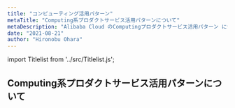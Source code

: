 ```yaml
---
title: "コンピューティング活用パターン"
metaTitle: "Computing系プロダクトサービス活用パターンについて"
metaDescription: "Alibaba Cloud のComputingプロダクトサービス活用パターン についてを説明します"
date: "2021-08-21"
author: "Hironobu Ohara"
---
```


import Titlelist from '../src/Titlelist.js';

## Computing系プロダクトサービス活用パターンについて

<!-- 
query MyQuery {
  allMarkdownRemark(
    filter: {fileAbsolutePath: {regex: "/usecase-computing/"}}
    sort: {fields: fileAbsolutePath, order: ASC}
  ) {
    nodes {
      frontmatter {
        title
        metaTitle
        metaDescription
        date(formatString: "yyyy/MM/DD")
        author       
      }
      fileAbsolutePath
    }
  }
}
-->


<Titlelist 
    metaTitle="SLBのよくあるQ&A"
    metaDescription="Server Load Balancer（SLB）のよくあるQ&A"
    url="https://sbcloud.github.io/help/usecase-computing/COMPUTING_001_SLA_QA"
    imageurl="https://raw.githubusercontent.com/sbcloud/help/master/content/usecase-computing/computing_images_26006613488852800/009.png"
    date="2018/04/12"
    author="SBC engineer blog"
/>



<Titlelist 
    metaTitle="Windows Serverの日本語化手順"
    metaDescription="Alibaba Cloud ECS の Windows Server の 言語変更方法（日本語化手順）"
    url="https://sbcloud.github.io/help/usecase-computing/COMPUTING_002_Change_Windows_language"
    imageurl="https://raw.githubusercontent.com/sbcloud/help/master/content/usecase-computing/computing_images_17680117127220100000/20190718173602.png"
    date="2019/07/19"
    author="SBC engineer blog"
/>


<Titlelist 
    metaTitle="Red Hat SubscriptionをECSへ"
    metaDescription="Red Hat サブスクリプション を Alibaba Cloud に持込してみた"
    url="https://sbcloud.github.io/help/usecase-computing/COMPUTING_003_redhat-byol-to-alibabacloud"
    imageurl="https://raw.githubusercontent.com/sbcloud/help/master/content/usecase-computing/computing_images_26006613488852800/20191225173936.png"
    date="2019/12/26"
    author="SBC engineer blog"
/>


<Titlelist 
    metaTitle="イメージディスクサイズ拡張方法"
    metaDescription="Alibaba Cloud ECS イメージ機能のディスクサイズの拡張方法"
    url="https://sbcloud.github.io/help/usecase-computing/COMPUTING_004_How_to_expand_the_diskvsize_of_the_ECS_image"
    imageurl="https://raw.githubusercontent.com/sbcloud/help/master/content/usecase-computing/computing_images_26006613488852800/010.png"    
    date="2020/01/07"
    author="SBC engineer blog"
/>



<Titlelist 
    metaTitle="ECSのよくあるQ&A Part1"
    metaDescription="サポートセンターFAQ ~ ECS編 その1 トラブルシュート~"
    url="https://sbcloud.github.io/help/usecase-computing/COMPUTING_005_ECS_QA_PART_1"
    imageurl="https://raw.githubusercontent.com/sbcloud/help/master/content/usecase-computing/computing_images_10257846132678100000/000000000000000000.png"    
    date="2018/09/28"
    author="SBC engineer blog"
/>


<Titlelist 
    metaTitle="ECSのよくあるQ&A Part2"
    metaDescription="サポートセンターFAQ ~ ECS編 その2 制限事項 ~"
    url="https://sbcloud.github.io/help/usecase-computing/COMPUTING_005_ECS_QA_PART_2"
    imageurl="https://raw.githubusercontent.com/sbcloud/help/master/content/usecase-computing/computing_images_10257846132678100000/000000000000000000.png"    
    date="2018/10/12"
    author="SBC engineer blog"
/>


<Titlelist 
    metaTitle="Web App Serviceを試す"
    metaDescription="Web App Service（Web +）がリリースされていたのでさわってみた"
    url="https://sbcloud.github.io/help/usecase-computing/COMPUTING_006_webplus"
    imageurl="https://raw.githubusercontent.com/sbcloud/help/master/content/usecase-computing/computing_images_26006613495741500/20200110173415.png"    
    date="2020/01/11"
    author="松田 悦洋"
/>


<Titlelist 
    metaTitle="Packer+Ansibleでイメージ作成"
    metaDescription="Alibaba Cloud環境でのPacker+Ansibleを用いたゴールデンイメージ作成"
    url="https://sbcloud.github.io/help/usecase-computing/COMPUTING_007_packer_ansible"
    imageurl="https://raw.githubusercontent.com/sbcloud/help/master/content/usecase-computing/computing_images_26006613549751100/20200415154513.png"    
    date="2020/04/16"
    author="SBC engineer blog"
/>


<Titlelist 
    metaTitle="DaaS環境構築-設計編"
    metaDescription="Alibaba Cloudで実現するお手軽DaaS環境 # 設計編"
    url="https://sbcloud.github.io/help/usecase-computing/COMPUTING_008_daas-1"
    imageurl="https://raw.githubusercontent.com/sbcloud/help/master/content/usecase-computing/computing_images_26006613550281000/20200423183725.png"    
    date="2020/04/17"
    author="SBC engineer blog"
/>


<Titlelist 
    metaTitle="DaaS環境構築-構築編①"
    metaDescription="Alibaba Cloudで実現するお手軽DaaS環境 # 構築編①"
    url="https://sbcloud.github.io/help/usecase-computing/COMPUTING_009_daas-2"
    imageurl="https://raw.githubusercontent.com/sbcloud/help/master/content/usecase-computing/computing_images_26006613554741100/20200423065138.png"    
    date="2020/04/23"
    author="SBC engineer blog"
/>


<Titlelist 
    metaTitle="DaaS環境構築-構築編②"
    metaDescription="Alibaba Cloudで実現するお手軽DaaS環境 # 構築編②"
    url="https://sbcloud.github.io/help/usecase-computing/COMPUTING_010_daas-3"
    imageurl="https://raw.githubusercontent.com/sbcloud/help/master/content/usecase-computing/computing_images_26006613570123300/20200423065138.png"    
    date="2020/05/20"
    author="SBC engineer blog"
/>


<Titlelist 
    metaTitle="ECSにOSSをマウントする"
    metaDescription="ECSにOSSをマウントしてみる"
    url="https://sbcloud.github.io/help/usecase-computing/COMPUTING_011_Attach_OSS_to_ECS"
    imageurl="https://raw.githubusercontent.com/sbcloud/help/master/content/usecase-computing/computing_images_26006613550959400/000000000000000001.png"    
    date="2020/06/04"
    author="ShotoYuki"
/>



<Titlelist 
    metaTitle="ECSでDNS over HTTPSを設定"
    metaDescription="中国リージョンECSで DNS over HTTPS (DoH) の設定をする"
    url="https://sbcloud.github.io/help/usecase-computing/COMPUTING_012_ecs_doh_cloudflare"
    imageurl="https://raw.githubusercontent.com/sbcloud/help/master/content/usecase-computing/computing_images_26006613626092100/000000000000000002.png"    
    date="2020/09/10"
    author="吉村 真輝"
/>


<Titlelist 
    metaTitle="Alibaba Cloud Linux 3"
    metaDescription="CentOS8 / RHEL8と互換性もある「Alibaba Cloud Linux 3」のご紹介"
    url="https://sbcloud.github.io/help/usecase-computing/COMPUTING_013_alinux3"
    imageurl="https://raw.githubusercontent.com/sbcloud/help/master/content/usecase-computing/computing_images_26006613784005800/20210721185833.png"    
    date="2021/07/27"
    author="tfukuda"
/>



